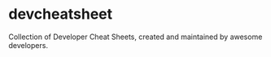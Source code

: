 # devcheatsheet
Collection of Developer Cheat Sheets, created and maintained by awesome developers.
